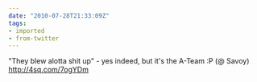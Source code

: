 ```yaml
---
date: "2010-07-28T21:33:09Z"
tags:
- imported
- from-twitter
---
```

"They blew alotta shit up" - yes indeed, but it's the A-Team :P \(@ Savoy\) http://4sq.com/7ogYDm
